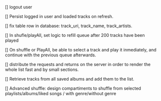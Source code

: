 [] logout user

[] Persist logged in user and loaded tracks on refresh.

[] fix table row in database: track_uri, track_name, track_artists.

[] In shufle/playAll, set logic to refill queue after 200 tracks have been played

[] On shuffle or PlayAll, be able to select a track and play it inmediately, and continue with the previous queue afterwards.

[] distribute the requests and returns on the server in order to render the whole list fast and by small sections.

[] Retrieve tracks from all saved albums and add them to the list.

[] Advanced shuffle: design compartiments to shuffle from selected playlists/albums/liked
songs / with genre/without genre
